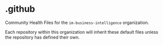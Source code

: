 # .github
Community Health Files for the `im-business-intelligence` organization.

Each repository within this organization will inherit these default files unless the repository has defined their own.